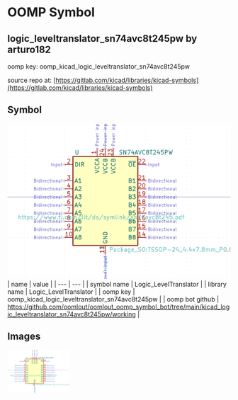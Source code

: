 # OOMP Symbol  
## logic_leveltranslator_sn74avc8t245pw  by arturo182  
  
oomp key: oomp_kicad_logic_leveltranslator_sn74avc8t245pw  
  
source repo at: [https://gitlab.com/kicad/libraries/kicad-symbols](https://gitlab.com/kicad/libraries/kicad-symbols)  
## Symbol  
  
[![working.png](working_600.png)](working.png)  
| name | value | 
| --- | --- | 
| symbol name | Logic_LevelTranslator | 
| library name | Logic_LevelTranslator | 
| oomp key | oomp_kicad_logic_leveltranslator_sn74avc8t245pw | 
| oomp bot github | https://github.com/oomlout/oomlout_oomp_symbol_bot/tree/main/kicad_logic_leveltranslator_sn74avc8t245pw/working | 
## Images  
  
[![working.png](working_140.png)](working.png)  
